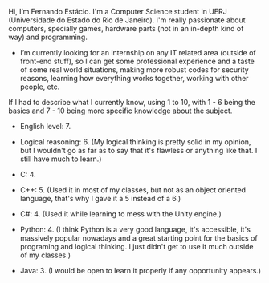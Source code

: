 Hi, I’m Fernando Estácio. I'm a Computer Science student in UERJ (Universidade do Estado do Rio de Janeiro). 
I'm really passionate about computers, specially games, hardware parts (not in an in-depth kind of way) and programming.

- I’m currently looking for an internship on any IT related area (outside of front-end stuff), so I can get some professional experience and a taste of
  some real world situations, making more robust codes for security reasons, learning how everything works together, working with other people, etc.

If I had to describe what I currently know, using 1 to 10, with 1 - 6 being the basics and 7 - 10 being more specific knowledge about the subject.

- English level: 7. 

- Logical reasoning: 6.
(My logical thinking is pretty solid in my opinion, but I wouldn't go as far as to say that it's flawless or anything like that. I still have much to learn.)

- C: 4.
- C++: 5. (Used it in most of my classes, but not as an object oriented language, that's why I gave it a 5 instead of a 6.)
- C#: 4. (Used it while learning to mess with the Unity engine.)

- Python: 4.
(I think Python is a very good language, it's accessible, it's massively popular nowadays and a great starting point for the basics 
of programing and logical thinking. I just didn't get to use it much outside of my classes.)

- Java: 3.
(I would be open to learn it properly if any opportunity appears.)

  

<!---
Festacio/Festacio is a ✨ special ✨ repository because its `README.md` (this file) appears on your GitHub profile.
You can click the Preview link to take a look at your changes.
--->
